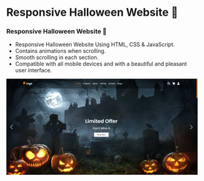 # Responsive Halloween Website 🎃

### Responsive Halloween Website 🎃

- Responsive Halloween Website Using HTML, CSS & JavaScript.
- Contains animations when scrolling.
- Smooth scrolling in each section.
- Compatible with all mobile devices and with a beautiful and pleasant user interface.

![halloween](/preview.png)
